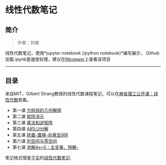 # 线性代数笔记
## 简介
> 作者：刘维<br>

线性代数笔记，使用*jupyter notebook (ipython notebook)*编写展示，
Github加载.ipynb是速度较慢，建议在[Nbviewer](http://nbviewer.jupyter.org/github/EdenLiu/notes-Linear-Algebra/blob/master/ReadMe.ipynb)上查看该项目

------

## 目录
来自MIT，Gilbert Strang教授的线性代数课程笔记，可以在[麻省理工公开课：线性代数](http://open.163.com/special/opencourse/daishu.html)观看。

- 第一课 [方程组的几何解释](chapter01.ipynb)  
- 第二课 [矩阵消元](chapter02.ipynb)  
- 第三课 [乘法和逆矩阵](chapter03.ipynb)  
- 第四课 [A的LU分解](chapter04.ipynb)  
- 第五课 [转置-置换-向量空间R](chapter05.ipynb)  
- 第六课 [列空间与零空间](chapter06.ipynb)  
- 第七课 [求解Ax=0：主变量、特解-](chapter07.ipynb)  

笔记格式借鉴[子实](https://github.com/zlotus/)的[线性代数笔记](http://nbviewer.jupyter.org/github/zlotus/notes-linear-algebra/blob/master/ReadMe.ipynb?flush_cache=true).
